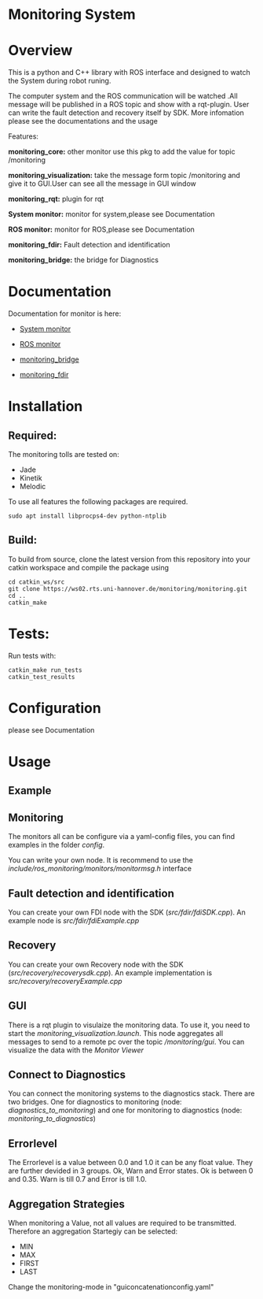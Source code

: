 # Monitoring System

# Overview
This is a python and C++ library with ROS interface and designed to watch the System  during robot runing.

The computer system and the ROS communication will be watched .All message will be published in a ROS topic and show with a rqt-plugin.
User can write the fault detection and recovery itself by SDK.
More infomation please see the documentations and the usage


Features:

**monitoring_core:** other monitor use this pkg to add the value for topic /monitoring

**monitoring_visualization:** take the message form topic /monitoring and give it to GUI.User can see all the message in GUI window 

**monitoring_rqt:** plugin for rqt

**System monitor:** monitor for system,please see Documentation

**ROS monitor:** monitor for ROS,please see Documentation

**monitoring_fdir:** Fault detection and identification

**monitoring_bridge:** the bridge for Diagnostics

# Documentation

Documentation for monitor is here:

* [System monitor](https://ws02.rts.uni-hannover.de/monitoring/monitoring/tree/master/monitoring_monitors_system)

* [ROS monitor](https://ws02.rts.uni-hannover.de/monitoring/monitoring/tree/master/monitoring_monitors_ros)

* [monitoring_bridge](https://ws02.rts.uni-hannover.de/monitoring/monitoring/tree/master/monitoring_visualization)

* [monitoring_fdir](https://ws02.rts.uni-hannover.de/monitoring/monitoring/tree/master/monitoring_fdir)



# Installation

## Required:

The monitoring tolls are tested on:

- Jade
- Kinetik
- Melodic

To use all features the following packages are required.

    sudo apt install libprocps4-dev python-ntplib

## Build:

To build from source, clone the latest version from this repository into your catkin workspace and compile the package using

    cd catkin_ws/src
    git clone https://ws02.rts.uni-hannover.de/monitoring/monitoring.git
    cd ..
    catkin_make

# Tests:

Run tests with:

    catkin_make run_tests
    catkin_test_results


# Configuration

please see Documentation

# Usage

## Example



## Monitoring
The monitors all can be configure via a yaml-config files, you can find examples in the folder *config*.

You can write your own node. It is recommend to use the *include/ros_monitoring/monitors/monitormsg.h* interface

## Fault detection and identification
You can create your own FDI node with the SDK (*src/fdir/fdiSDK.cpp*). An example node is *src/fdir/fdiExample.cpp*

## Recovery
You can create your own Recovery node with the SDK (*src/recovery/recoverysdk.cpp*). An example implementation is *src/recovery/recoveryExample.cpp*

## GUI
There is a rqt plugin to visulaize the monitoring data. To use it, you need to start the *monitoring_visualization.launch*. This node aggregates all messages to send to a remote pc over the topic */monitoring/gui*. You can visualize the data with the *Monitor Viewer*

## Connect to Diagnostics
You can connect the monitoring systems to the diagnostics stack. There are two bridges. One for diagnostics to monitoring (node: *diagnostics_to_monitoring*) and one for monitoring to diagnostics (node: *monitoring_to_diagnostics*)

## Errorlevel
The Errorlevel is a value between 0.0 and 1.0 it can be any float value. They are further devided in 3 groups. Ok, Warn and Error states. Ok is between 0 and 0.35. Warn is till 0.7 and Error is till 1.0.

## Aggregation Strategies
When monitoring a Value, not all values are required to be transmitted. Therefore an aggregation Startegiy can be selected:

- MIN 
- MAX 
- FIRST
- LAST

Change the monitoring-mode in "guiconcatenationconfig.yaml"

